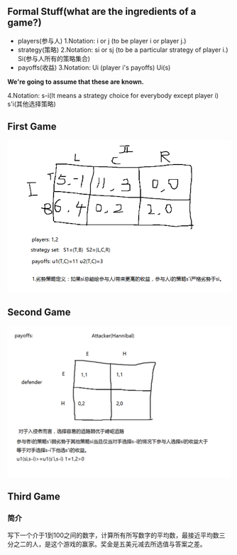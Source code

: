 ## Formal Stuff(what are the ingredients of a game?)

- players(参与人) 
1.Notation: i or j (to be player i or player j.)
- strategy(策略)
2.Notation: 
si or sj (to be a particular strategy of player i.)
Si(参与人所有的策略集合)
- payoffs(收益)
3.Notation: 
Ui (player i's payoffs)
Ui(s)

**We're going to assume that these are known.**

4.Notation: s-i(It means a strategy choice for everybody except player i)
s'i(其他选择策略)

## First Game
![first game](pic/l2g1.png)

## Second Game
![second game](pic/l2g2.png)

## Third Game

### 简介

写下一个介于1到100之间的数字，计算所有所写数字的平均数，最接近平均数三分之二的人，是这个游戏的赢家。奖金是五美元减去所选值与答案之差。